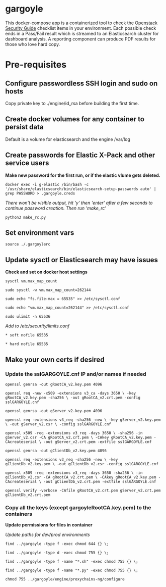 # gargoyle

This docker-compose app is a containerized tool to check the [Openstack Security Guide](https://docs.openstack.org/security-guide/) checklist items in your environment.
Each possible check ends in a Pass/Fail result which is streamed to an Elasticsearch cluster for dashboard analysis. A reporting component
can produce PDF results for those who love hard copy.

# Pre-requisites

## Configure passwordless SSH login and sudo on hosts

Copy private key to ./engine/id_rsa before building the first time.

## Create docker volumes for any container to persist data

Default is a volume for elasticsearch and the engine /var/log

## Create passwords for Elastic X-Pack and other service users

__Make new password for the first run, or if the elastic vlume gets deleted.__

`docker exec -i g-elastic /bin/bash -c '/usr/share/elasticsearch/bin/elasticsearch-setup-passwords auto' | grep PASSWORD > .gargoyle.creds`

*There won't be visible output, hit 'y' then 'enter' after a few seconds to continue password creation. Then run 'make_rc'*

`python3 make_rc.py`

## Set environment vars

`source ./.gargoylerc`

## Update sysctl or Elasticsearch may have issues

__Check and set on docker host settings__

`sysctl vm.max_map_count`

`sudo sysctl -w vm.max_map_count=262144`

`sudo echo "fs.file-max = 65535" >> /etc/sysctl.conf`

`sudo echo "vm.max_map_count=262144" >> /etc/sysctl.conf`

`sudo ulimit -n 65536`

*Add to /etc/security/limits.conf*

`* soft nofile 65535`

`* hard nofile 65535`


## Make your own certs if desired

### Update the sslGARGOYLE.cnf IP and/or names if needed

`openssl genrsa -out gRootCA_v2.key.pem 4096`

`openssl req -new -x509 -extensions v3_ca -days 3650 \
-key gRootCA_v2.key.pem -sha256 \
-out gRootCA_v2.crt.pem -config sslGARGOYLE.cnf`

`openssl genrsa -out gServer_v2.key.pem 4096`

`openssl req -extensions v3_req -sha256 -new \
-key gServer_v2.key.pem \
-out gServer_v2.csr \
-config sslGARGOYLE.cnf`

`openssl x509 -req -extensions v3_req -days 3650 \
-sha256 -in gServer_v2.csr -CA gRootCA_v2.crt.pem \
-CAkey gRootCA_v2.key.pem -CAcreateserial \
-out gServer_v2.crt.pem -extfile sslGARGOYLE.cnf`

`openssl genrsa -out gClientDb_v2.key.pem 4096`

`openssl req -extensions v3_req -sha256 -new \
-key gClientDb_v2.key.pem \
-out gClientDb_v2.csr -config sslGARGOYLE.cnf`

`openssl x509 -req -extensions v3_req -days 3650 -sha256 \
-in gClientDb_v2.csr -CA gRootCA_v2.crt.pem \
-CAkey gRootCA_v2.key.pem -CAcreateserial \
-out gClientDb_v2.crt.pem -extfile sslGARGOYLE.cnf`

`openssl verify -verbose -CAfile gRootCA_v2.crt.pem gServer_v2.crt.pem gClientDb_v2.crt.pem`


### Copy all the keys (except gargoyleRootCA.key.pem) to the containers

__Update permissions for files in container__

*Update paths for dev/prod environments*

`find ../gargoyle -type f -exec chmod 644 {} \;`

`find ../gargoyle -type d -exec chmod 755 {} \;`

`find ../gargoyle -type f -name "*.sh" -exec chmod 755 {} \;`

`find ../gargoyle -type f -name "*.py" -exec chmod 755 {} \;`

`chmod 755 ../gargoyle/engine/proxychains-ng/configure`

